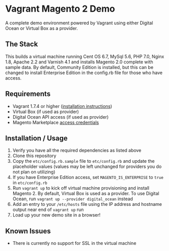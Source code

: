 # Vagrant Magento 2 Demo

A complete demo environment powered by Vagrant using either Digital Ocean or Virtual Box as a provider.

## The Stack
This builds a virtual machine running Cent OS 6.7, MySql 5.6, PHP 7.0, Nginx 1.8, Apache 2.2 and Varnish 4.1 and installs Magento 2.0 complete with sample data. By default, Community Edition is installed, but this can be changed to install Enterprise Edition in the config.rb file for those who have access.

## Requirements

* Vagrant 1.7.4 or higher ([installation instructions](https://www.vagrantup.com/docs/installation/))
* Virtual Box (if used as provider)
* Digital Ocean API access (if used as provider)
* Magento Marketplace [access credentials](http://devdocs.magento.com/guides/v2.0/install-gde/prereq/connect-auth.html#auth-get)

## Installation / Usage

1. Verify you have all the required dependencies as listed above
2. Clone this repository
3. Copy the `etc/config.rb.sample` file to `etc/config.rb` and update the placeholder values (values may be left unchanged for providers you do not plan on utilizing)
4. If you have Enterprise Edition access, set `MAGENTO_IS_ENTERPRISE` to `true` in `etc/config.rb`
4. Run `vagrant up` to kick off virtual machine provisioning and install Magento 2. By default, Virtual Box is used as a provider. To use Digital Ocean, run `vagrant up --provider digital_ocean` instead
5. Add an entry to your `/etc/hosts` file using the IP address and hostname output near end of `vagrant up` run
6. Load up your new demo site in a browser!

## Known Issues

* There is currently no support for SSL in the virtual machine
